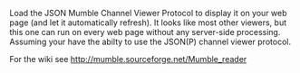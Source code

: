 Load the JSON Mumble Channel Viewer Protocol to display it on your web page (and let it automatically refresh). It looks like most other viewers, but this one can run on every web page without any server-side processing. Assuming your have the abilty to use the JSON(P) channel viewer protocol.

For the wiki see http://mumble.sourceforge.net/Mumble_reader
